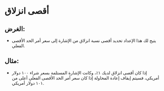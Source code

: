 # **أقصى انزلاق**

## الغرض:

- يتيح لك هذا الإعداد تحديد أقصى نسبة انزلاق من الإشارة إلى سعر أمر الحد الأقصى الفعلي.

## مثال:

- إذا كان أقصى انزلاق لديك ١٪، وكانت الإشارة المستلمة بسعر شراء ١٠٠ دولار أمريكي، فسيتم إيقاف إعادة المحاولة إذا كان سعر أمر الحد الأقصى الفعلي أعلى من ١٠١ دولار أمريكي.

